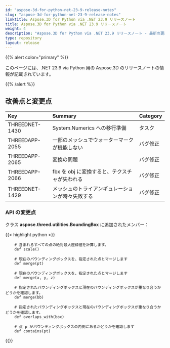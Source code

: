 ```yaml
---
id: "aspose-3d-for-python-net-23-9-release-notes"
slug: "aspose-3d-for-python-net-23-9-release-notes"
linktitle: Aspose.3D for Python via .NET 23.9 リリースノート
title: Aspose.3D for Python via .NET 23.9 リリースノート
weight: 4
description: "Aspose.3D for Python via .NET 23.9 リリースノート - 最新の更新と修正。"
type: repository
layout: release
---
```


{{% alert color="primary" %}}

このページには、.NET 23.9 via Python 用の Aspose.3D のリリースノートの情報が記載されています。

{{% /alert %}}
## **改善点と変更点**

|**Key**|**Summary**|**Category**|
| :- | :- | :- |
| THREEDNET-1430 | System.Numerics への移行準備 | タスク |
| THREEDAPP-2055 | 一部のメッシュでウォーターマークが機能しない | バグ修正 |
| THREEDAPP-2065 | 変換の問題 | バグ修正 |
| THREEDAPP-2066 | fbx を obj に変換すると、テクスチャが失われる | バグ修正 |
| THREEDNET-1429 | メッシュのトライアンギュレーションが時々失敗する | バグ修正 |


### API の変更点

クラス **aspose.threed.utilities.BoundingBox** に追加されたメンバー：

{{< highlight python >}}

        # 含まれるすべての点の絶対最大座標値を計算します。
        def scale()

        # 現在のバウンディングボックスを、指定された点とマージします
        def merge(pt)

        # 現在のバウンディングボックスを、指定された点とマージします
        def merge(x, y, z)

        # 指定されたバウンディングボックスと現在のバウンディングボックスが重なり合うかどうかを確認します。
        def merge(bb)

        # 指定されたバウンディングボックスと現在のバウンディングボックスが重なり合うかどうかを確認します。
        def overlaps_with(box)

        # 点 p がバウンディングボックスの内側にあるかどうかを確認します
        def contains(pt)
{{</highlight>}}